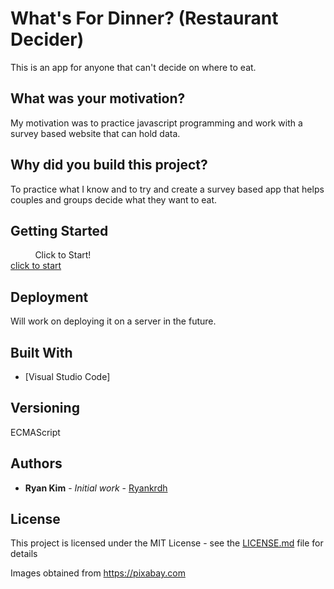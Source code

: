# What's For Dinner? (Restaurant Decider)

This is an app for anyone that can't decide on where to eat.

## What was your motivation?

My motivation was to practice javascript programming and work with a survey based website that can hold data.

## Why did you build this project?

To practice what I know and to try and create a survey based app that helps couples and groups decide what they want to eat.

## Getting Started

&nbsp; &nbsp; &nbsp; &nbsp; &nbsp; Click to Start! <br />
<a href="https://ryankrdh.github.io/restaurant-Decider/">click to start</a>

## Deployment

Will work on deploying it on a server in the future.

## Built With

- [Visual Studio Code]

## Versioning

ECMAScript

## Authors

- **Ryan Kim** - _Initial work_ - [Ryankrdh](https://github.com/ryankrdh)

## License

This project is licensed under the MIT License - see the [LICENSE.md](LICENSE.md) file for details

Images obtained from https://pixabay.com
